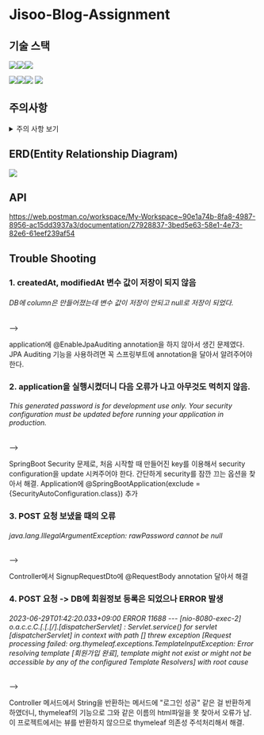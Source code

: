 # Jisoo-Blog-Assignment

## 기술 스택

<img src="https://img.shields.io/badge/java-007396?style=for-the-badge&logo=OpenJDK&logoColor=white"><img src="https://img.shields.io/badge/spring-6DB33F?style=for-the-badge&logo=spring&logoColor=white"><img src="https://img.shields.io/badge/gradle-02303A?style=for-the-badge&logo=gradle&logoColor=white">
<br>

<img src="https://img.shields.io/badge/IntelliJ IDEA-000000?style=for-the-badge&logo=IntelliJ IDEA&logoColor=white"><img src="https://img.shields.io/badge/github-181717?style=for-the-badge&logo=github&logoColor=white"><img src="https://img.shields.io/badge/git-F05032?style=for-the-badge&logo=git&logoColor=white">
<img src="https://img.shields.io/badge/Slack-4A154B?style=for-the-badge&logo=Slack&logoColor=white">

## 주의사항

<details>
<summary>주의 사항 보기</summary>

1. 회원 가입 API
    - username, password를 Client에서 전달받기
    - username은  `최소 4자 이상, 10자 이하이며 알파벳 소문자(a~z), 숫자(0~9)`로 구성되어야 한다.
    - password는  `최소 8자 이상, 15자 이하이며 알파벳 대소문자(a~z, A~Z), 숫자(0~9)`로 구성되어야 한다.
    - DB에 중복된 username이 없다면 회원을 저장하고 Client 로 성공했다는 메시지, 상태코드 반환하기


2. 로그인 API
    - username, password를 Client에서 전달받기
    - DB에서 username을 사용하여 저장된 회원의 유무를 확인하고 있다면 password 비교하기
    - 로그인 성공 시, 로그인에 성공한 유저의 정보와 JWT를 활용하여 토큰을 발급하고,
      발급한 토큰을 Header에 추가하고 성공했다는 메시지, 상태코드 와 함께 Client에 반환하기


3. 전체 게시글 목록 조회 API
    - 제목, 작성자명(username), 작성 내용, 작성 날짜를 조회하기
    - 작성 날짜 기준 내림차순으로 정렬하기


4. 게시글 작성 API
    - 토큰을 검사하여, 유효한 토큰일 경우에만 게시글 작성 가능
    - 제목, 작성 내용을 저장하고
    - 저장된 게시글을 Client 로 반환하기(username은 로그인 된 사용자)


5. 선택한 게시글 조회 API
    - 선택한 게시글의 제목, 작성자명(username), 작성 날짜, 작성 내용을 조회하기
      (검색 기능이 아닙니다. 간단한 게시글 조회만 구현해주세요.)


6. 선택한 게시글 수정 API
    - 토큰을 검사한 후, 유효한 토큰이면서 해당 사용자가 작성한 게시글만 수정 가능
    - 제목, 작성 내용을 수정하고 수정된 게시글을 Client 로 반환하기


7. 선택한 게시글 삭제 API
    - 토큰을 검사한 후, 유효한 토큰이면서 해당 사용자가 작성한 게시글만 삭제 가능
    - 선택한 게시글을 삭제하고 Client 로 성공했다는 메시지, 상태코드 반환하기

</details>

## ERD(Entity Relationship Diagram)

<img src="https://github.com/JisooPyo/Spring-Blog-Assignment/assets/130378232/0cc8d607-c91b-43ff-9839-6ad64c435207"></img>

## API

https://web.postman.co/workspace/My-Workspace~90e1a74b-8fa8-4987-8956-ac15dd3937a3/documentation/27928837-3bed5e63-58e1-4e73-82e6-61eef239af54

## Trouble Shooting

### 1. createdAt, modifiedAt 변수 값이 저장이 되지 않음

###### DB에 column은 만들어졌는데 변수 값이 저장이 안되고 null로 저장이 되었다.

-->

application에 @EnableJpaAuditing annotation을 하지 않아서 생긴 문제였다.
JPA Auditing 기능을 사용하려면 꼭 스프링부트에 annotation을 달아서 알려주어야 한다.

### 2. application을 실행시켰더니 다음 오류가 나고 아무것도 먹히지 않음.

###### This generated password is for development use only. Your security configuration must be updated before running your application in production.

-->

SpringBoot Security 문제로, 처음 시작할 때 만들어진 key를 이용해서 security configuration을 update 시켜주어야 한다.
간단하게 security를 잠깐 끄는 옵션을 찾아서 해결.
Application에 @SpringBootApplication(exclude = {SecurityAutoConfiguration.class}) 추가

### 3. POST 요청 보냈을 때의 오류

###### java.lang.IllegalArgumentException: rawPassword cannot be null

-->

Controller에서 SignupRequestDto에 @RequestBody annotation 달아서 해결

### 4. POST 요청 -> DB에 회원정보 등록은 되었으나 ERROR 발생

###### 2023-06-29T01:42:20.033+09:00 ERROR 11688 --- [nio-8080-exec-2] o.a.c.c.C.[.[.[/].[dispatcherServlet]    : Servlet.service() for servlet [dispatcherServlet] in context with path [] threw exception [Request processing failed: org.thymeleaf.exceptions.TemplateInputException: Error resolving template [회원가입 완료], template might not exist or might not be accessible by any of the configured Template Resolvers] with root cause

-->

Controller 메서드에서 String을 반환하는 메서드에 "로그인 성공" 같은 걸 반환하게 하였더니, thymeleaf의 기능으로 그와 같은 이름의 html파일을 못 찾아서 오류가 남. 이 프로젝트에서는 뷰를 반환하지 않으므로 thymeleaf 의존성 주석처리해서 해결.

